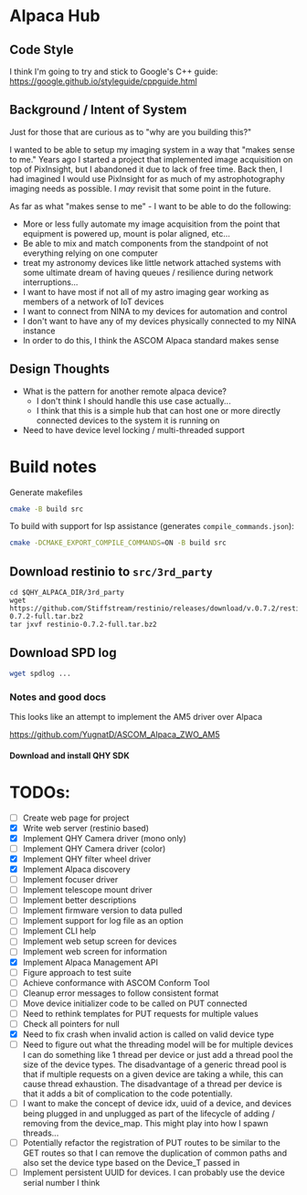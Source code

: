 # Alpaca Hub


## Code Style
I think I'm going to try and stick to Google's C++ guide:
https://google.github.io/styleguide/cppguide.html

## Background / Intent of System
Just for those that are curious as to "why are you building this?"

I wanted to be able to setup my imaging system in a way that "makes
sense to me." Years ago I started a project that implemented image
acquisition on top of PixInsight, but I abandoned it due to lack of
free time. Back then, I had imagined I would use PixInsight for as
much of my astrophotography imaging needs as possible. I _may_ revisit
that some point in the future.

As far as what "makes sense to me" - I want to be able to do the
following:
- More or less fully automate my image acquisition from the point that
  equipment is powered up, mount is polar aligned, etc...
- Be able to mix and match components from the standpoint of not
  everything relying on one computer
- treat my astronomy devices like little network attached systems with
  some ultimate dream of having queues / resilience during network
  interruptions...
- I want to have most if not all of my astro imaging gear working as
   members of a network of IoT devices
- I want to connect from NINA to my devices for automation and control
- I don't want to have any of my devices physically connected to my
  NINA instance
- In order to do this, I think the ASCOM Alpaca standard makes sense

## Design Thoughts

- What is the pattern for another remote alpaca device?
  - I don't think I should handle this use case actually...
  - I think that this is a simple hub that can host one or more
    directly connected devices to the system it is running on
- Need to have device level locking / multi-threaded support

# Build notes


Generate makefiles
``` bash
cmake -B build src
```

To build with support for lsp assistance (generates `compile_commands.json`):
``` bash
cmake -DCMAKE_EXPORT_COMPILE_COMMANDS=ON -B build src
```


## Download restinio to `src/3rd_party`
```
cd $QHY_ALPACA_DIR/3rd_party
wget https://github.com/Stiffstream/restinio/releases/download/v.0.7.2/restinio-0.7.2-full.tar.bz2
tar jxvf restinio-0.7.2-full.tar.bz2
```

## Download SPD log

``` bash
wget spdlog ...
```

### Notes and good docs

This looks like an attempt to implement the AM5 driver over Alpaca

https://github.com/YugnatD/ASCOM_Alpaca_ZWO_AM5


#### Download and install QHY SDK


# TODOs:
 - [ ] Create web page for project
 - [x] Write web server (restinio based)
 - [x] Implement QHY Camera driver (mono only)
 - [ ] Implement QHY Camera driver (color)
 - [x] Implement QHY filter wheel driver
 - [x] Implement Alpaca discovery
 - [ ] Implement focuser driver
 - [ ] Implement telescope mount driver
 - [ ] Implement better descriptions
 - [ ] Implement firmware version to data pulled
 - [ ] Implement support for log file as an option
 - [ ] Implement CLI help
 - [ ] Implement web setup screen for devices
 - [ ] Implement web screen for information
 - [x] Implement Alpaca Management API
 - [ ] Figure approach to test suite
 - [ ] Achieve conformance with ASCOM Conform Tool
 - [ ] Cleanup error messages to follow consistent format
 - [ ] Move device initializer code to be called on PUT connected
 - [ ] Need to rethink templates for PUT requests for multiple values
 - [ ] Check all pointers for null
 - [x] Need to fix crash when invalid action is called on valid device type
 - [ ] Need to figure out what the threading model will be for multiple devices
       I can do something like 1 thread per device or just add a thread pool the
       size of the device types. The disadvantage of a generic thread pool
       is that if multiple requests on a given device are taking a while, this
       can cause thread exhaustion. The disadvantage of a thread per device is
       that it adds a bit of complication to the code potentially.
 - [ ] I want to make the concept of device idx, uuid of a device, and
       devices being plugged in and unplugged as part of the lifecycle
       of adding / removing from the device_map. This might play into
       how I spawn threads...
 - [ ] Potentially refactor the registration of PUT routes to be similar to the
       GET routes so that I can remove the duplication of common paths
       and also set the device type based on the Device_T passed in
 - [ ] Implement persistent UUID for devices. I can probably use the
       device serial number I think
